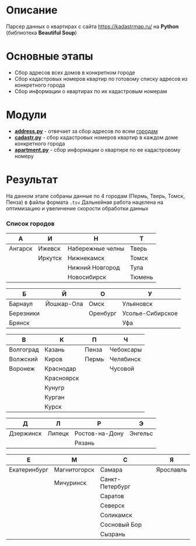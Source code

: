 # Описание
Парсер данных о квартирах с сайта https://kadastrmap.ru/ на **Python** (библиотека **Beautiful Soup**)

# Основные этапы
- Сбор адресов всех домов в конкретном городе
- Сбор кадастровых номеров квартир по готовому списку адресов из конкретного города
- Сбор информации о квартирах по их кадастровым номерам

# Модули
- [**address.py**](https://github.com/RomanUrakhov/rosstat-parser/blob/master/address.py) - отвечает за сбор адресов по всем [городам](#список-городов)
- [**cadastr.py**](https://github.com/RomanUrakhov/rosstat-parser/blob/master/cadastr.py) - сбор кадастровых номеров квартир в каждом доме конкретного города
- [**apartment.py**](https://github.com/RomanUrakhov/rosstat-parser/blob/master/single_flat.py) - сбор информации о квартире по ее кадастровому номеру

# Результат
На данном этапе собраны данные по 4 городам (Пермь, Тверь, Томск, Пенза) в файлы формата ```.tsv```
Дальнейная работа нацелена на оптимизацию и увеличение скорости обработки данных
### Список городов
A|И|Н|Т
---|---|---|---
Ангарск|Ижевск|Набережные челны|Тверь
` `|Иркутск|Нижнекамск|Томск
` `|` `|Нижний Новгород|Тула
` `|` `|Новосибирск|Тюмень

Б|Й|О|У
---|---|---|---
Барнаул|Йошкар-Ола|Омск|Ульяновск
Березники|` `|Оренбург|Усолье-Сибирское
Брянск|` `|` `|Уфа

В|К|П|Ч
---|---|---|---
Волгоград|Казань|Пенза|Чебоксары
Волжский|Киров|Пермь|Челябинск
Воронеж|Краснодар|` `|Чусовой
` `|Красноярск|` `|` `
` `|Кунугр|` `|` `
` `|Курган|` `|` `
` `|Курск|` `|` `

Д|Л|Р|Э
---|---|---|---
Дзержинск|Липецк|Ростов-на-Дону|Энгельс
` `|` `|Рязань|` `

Е|М|С|Я
---|---|---|---
Екатеринбург|Магнитогорск|Самара|Ярославль
` `|Мичуринск|Санкт-Петербург|` `
` `|` `|Саратов|` `
` `|` `|Северск|` `
` `|` `|Соликамск|` `
` `|` `|Сосновый Бор|` `
` `|` `|Сызрань|` `

